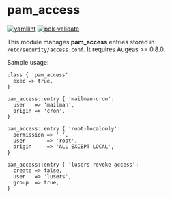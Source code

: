 pam_access
=============
[![yamllint](https://github.com/ncsa/puppet-pam_access/actions/workflows/yamllint.yml/badge.svg)](https://github.com/ncsa/puppet-pam_access/actions/workflows/yamllint.yml)
[![pdk-validate](https://github.com/ncsa/puppet-pam_access/actions/workflows/pdk-validate.yml/badge.svg)](https://github.com/ncsa/puppet-pam_access/actions/workflows/pdk-validate.yml)

This module manages **pam_access** entries stored in `/etc/security/access.conf`.  It
requires Augeas >= 0.8.0.

Sample usage:

    class { 'pam_access':
      exec => true,
    }

    pam_access::entry { 'mailman-cron':
      user   => 'mailman',
      origin => 'cron',
    }

    pam_access::entry { 'root-localonly':
      permission => '-',
      user       => 'root',
      origin     => 'ALL EXCEPT LOCAL',
    }

    pam_access::entry { 'lusers-revoke-access':
      create => false,
      user   => 'lusers',
      group  => true,
    }
